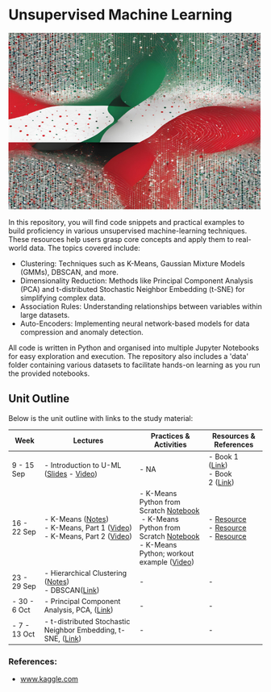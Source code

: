 # Unsupervised Machine Learning

<img src=/images/cover.png width=500, height="350">

In this repository, you will find code snippets and practical examples to build proficiency in various unsupervised machine-learning techniques. These resources help users grasp core concepts and apply them to real-world data. The topics covered include:

- Clustering: Techniques such as K-Means, Gaussian Mixture Models (GMMs), DBSCAN, and more.
- Dimensionality Reduction: Methods like Principal Component Analysis (PCA) and t-distributed Stochastic Neighbor Embedding (t-SNE) for simplifying complex data.
- Association Rules: Understanding relationships between variables within large datasets.
- Auto-Encoders: Implementing neural network-based models for data compression and anomaly detection.

All code is written in Python and organised into multiple Jupyter Notebooks for easy exploration and execution. The repository also includes a 'data' folder containing various datasets to facilitate hands-on learning as you run the provided notebooks.

## Unit Outline

Below is the unit outline with links to the study material:

| **Week**     | **Lectures**                                                                                                                                       | **Practices & Activities**                                                                                                                                                                                                  | **Resources & References**                 |
| ------------ | -------------------------------------------------------------------------------------------------------------------------------------------------- | --------------------------------------------------------------------------------------------------------------------------------------------------------------------------------------------------------------------------- | ------------------------------------------ |
| 9 - 15 Sep   | - Introduction to U-ML ([Slides](/lectures/introduction/lecture_notes_week1.pdf) - [Video](https://www.youtube.com/watch?v=BRmdcGwareQ))                                                                       | - NA                                                                                                                                                                                                                        | - Book 1 ([Link](/books/APPLIED-UNSUPERVISED-LEARNING-WITH-PYTHON.pdf))<br>- Book 2 ([Link](/books/Hands-On-Unsupervised-Learning-With-Python.pdf)) |
| 16 - 22 Sep  | - K-Means ([Notes](/lectures/kmeans/kmeans-notes.pdf)) <br>- K-Means, Part 1 ([Video](https://www.youtube.com/watch?v=TtLKCAE6QLM))<br>- K-Means, Part 2 ([Video](https://www.youtube.com/watch?v=Qibg7GIcFBk)) | - K-Means Python from Scratch [Notebook](/practices/kmeans/kmeans_scratch.ipynb)<br> - K-Means Python from Scratch [Notebook](/practices/kmeans/kmeans_scratch_workout.ipynb)<br>- K-Means Python; workout example ([Video](https://youtu.be/k5fgV3Wcfzo)) | - [Resource](/lectures/kmeans/resources1.pdf)<br>- [Resource](/lectures/kmeans/resources2.pdf) <br>- [Resource](/lectures/kmeans/resources3.pdf)                        |
| 23 - 29 Sep  | - Hierarchical Clustering ([Notes](/lectures/hierarchical/Hierarchical-Clustering-notes.pdf))<br>- DBSCAN([Link]())                                                                                         | -                                                                                                                                                                                                                           | -                                          |
| - 30 - 6 Oct | - Principal Component Analysis, PCA, ([Link]())                                                                                                    | -                                                                                                                                                                                                                           | -                                          |
| - 7 - 13 Oct | - t-distributed Stochastic Neighbor Embedding, t-SNE, ([Link]())                                                                                   | -                                                                                                                                                                                                                           | -                                          |

### References:

- www.kaggle.com
